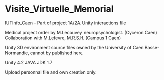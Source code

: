 Visite_Virtuelle_Memorial
=========================

IUTInfo_Caen - Part of project 1A/2A. Unity interactions file

Medical project order by M.Lecouvey, neuropsychologist. (Cyceron Caen)
Collaboration with M.Lefevre, M.R.S.H. (Campus 1 Caen)

Unity 3D environment source files owned by the University of Caen Basse-Normandie, cannot by published here.

Unity 4.2
JAVA JDK 1.7

Upload personnal file and own creation only.
